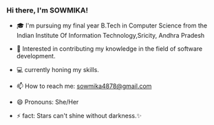### Hi there, I'm SOWMIKA!




- 🎓 I'm pursuing my final year B.Tech in Computer Science from the Indian Institute Of Information Technology,Sricity, Andhra Pradesh



- 🎯 Interested in contributing my knowledge in the field of software development.
  
- 💻 currently honing my skills.

- 📫 How to reach me: sowmika4878@gmail.com
  
- 😄 Pronouns: She/Her
  
- ⚡ fact: Stars can't shine without darkness.✨

